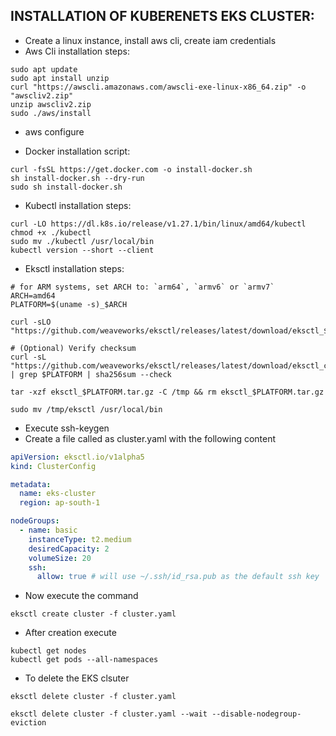 INSTALLATION OF KUBERENETS EKS CLUSTER:
----------------------------------------
* Create a linux instance, install aws cli, create iam credentials
* Aws Cli installation steps:
```
sudo apt update
sudo apt install unzip 
curl "https://awscli.amazonaws.com/awscli-exe-linux-x86_64.zip" -o "awscliv2.zip"
unzip awscliv2.zip
sudo ./aws/install
```
* aws configure

* Docker installation script:
```
curl -fsSL https://get.docker.com -o install-docker.sh
sh install-docker.sh --dry-run
sudo sh install-docker.sh
``` 
* Kubectl installation steps:
```
curl -LO https://dl.k8s.io/release/v1.27.1/bin/linux/amd64/kubectl
chmod +x ./kubectl
sudo mv ./kubectl /usr/local/bin 
kubectl version --short --client
```
* Eksctl installation steps:
```
# for ARM systems, set ARCH to: `arm64`, `armv6` or `armv7`
ARCH=amd64
PLATFORM=$(uname -s)_$ARCH

curl -sLO "https://github.com/weaveworks/eksctl/releases/latest/download/eksctl_$PLATFORM.tar.gz"

# (Optional) Verify checksum
curl -sL "https://github.com/weaveworks/eksctl/releases/latest/download/eksctl_checksums.txt" | grep $PLATFORM | sha256sum --check

tar -xzf eksctl_$PLATFORM.tar.gz -C /tmp && rm eksctl_$PLATFORM.tar.gz

sudo mv /tmp/eksctl /usr/local/bin
```
* Execute ssh-keygen 
* Create a file called as cluster.yaml with the following content
```yaml
apiVersion: eksctl.io/v1alpha5
kind: ClusterConfig

metadata:
  name: eks-cluster
  region: ap-south-1

nodeGroups:
  - name: basic
    instanceType: t2.medium
    desiredCapacity: 2
    volumeSize: 20
    ssh:
      allow: true # will use ~/.ssh/id_rsa.pub as the default ssh key
```
* Now execute the command 
```
eksctl create cluster -f cluster.yaml      
```
* After creation execute
```
kubectl get nodes
kubectl get pods --all-namespaces
```
* To delete the EKS clsuter
```
eksctl delete cluster -f cluster.yaml  
```
```
eksctl delete cluster -f cluster.yaml --wait --disable-nodegroup-eviction
```